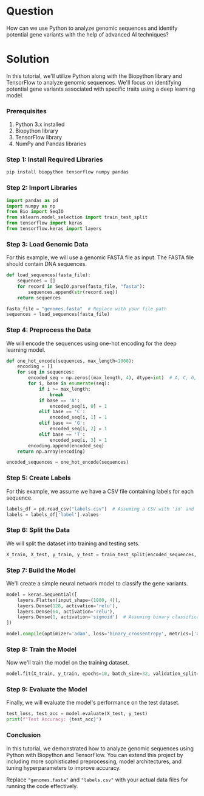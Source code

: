 # Question
How can we use Python to analyze genomic sequences and identify potential gene variants with the help of advanced AI techniques?

# Solution

In this tutorial, we'll utilize Python along with the Biopython library and TensorFlow to analyze genomic sequences. We'll focus on identifying potential gene variants associated with specific traits using a deep learning model. 

### Prerequisites
1. Python 3.x installed
2. Biopython library
3. TensorFlow library
4. NumPy and Pandas libraries

### Step 1: Install Required Libraries
```bash
pip install biopython tensorflow numpy pandas
```

### Step 2: Import Libraries
```python
import pandas as pd
import numpy as np
from Bio import SeqIO
from sklearn.model_selection import train_test_split
from tensorflow import keras
from tensorflow.keras import layers
```

### Step 3: Load Genomic Data
For this example, we will use a genomic FASTA file as input. The FASTA file should contain DNA sequences.

```python
def load_sequences(fasta_file):
    sequences = []
    for record in SeqIO.parse(fasta_file, "fasta"):
        sequences.append(str(record.seq))
    return sequences

fasta_file = "genomes.fasta"  # Replace with your file path
sequences = load_sequences(fasta_file)
```

### Step 4: Preprocess the Data
We will encode the sequences using one-hot encoding for the deep learning model.

```python
def one_hot_encode(sequences, max_length=1000):
    encoding = []
    for seq in sequences:
        encoded_seq = np.zeros((max_length, 4), dtype=int)  # A, C, G, T
        for i, base in enumerate(seq):
            if i >= max_length: 
                break
            if base == 'A':
                encoded_seq[i, 0] = 1
            elif base == 'C':
                encoded_seq[i, 1] = 1
            elif base == 'G':
                encoded_seq[i, 2] = 1
            elif base == 'T':
                encoded_seq[i, 3] = 1
        encoding.append(encoded_seq)
    return np.array(encoding)

encoded_sequences = one_hot_encode(sequences)
```

### Step 5: Create Labels
For this example, we assume we have a CSV file containing labels for each sequence. 

```python
labels_df = pd.read_csv("labels.csv")  # Assuming a CSV with 'id' and 'label' columns
labels = labels_df['label'].values
```

### Step 6: Split the Data
We will split the dataset into training and testing sets.

```python
X_train, X_test, y_train, y_test = train_test_split(encoded_sequences, labels, test_size=0.2, random_state=42)
```

### Step 7: Build the Model
We'll create a simple neural network model to classify the gene variants.

```python
model = keras.Sequential([
    layers.Flatten(input_shape=(1000, 4)),
    layers.Dense(128, activation='relu'),
    layers.Dense(64, activation='relu'),
    layers.Dense(1, activation='sigmoid')  # Assuming binary classification
])

model.compile(optimizer='adam', loss='binary_crossentropy', metrics=['accuracy'])
```

### Step 8: Train the Model
Now we'll train the model on the training dataset.

```python
model.fit(X_train, y_train, epochs=10, batch_size=32, validation_split=0.2)
```

### Step 9: Evaluate the Model
Finally, we will evaluate the model's performance on the test dataset.

```python
test_loss, test_acc = model.evaluate(X_test, y_test)
print(f"Test Accuracy: {test_acc}")
```

### Conclusion
In this tutorial, we demonstrated how to analyze genomic sequences using Python with Biopython and TensorFlow. You can extend this project by including more sophisticated preprocessing, model architectures, and tuning hyperparameters to improve accuracy. 

Replace `"genomes.fasta"` and `"labels.csv"` with your actual data files for running the code effectively.